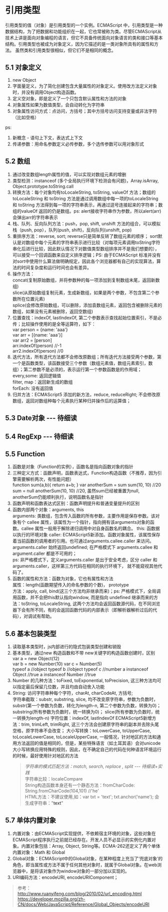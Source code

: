 # 引用类型
引用类型的值（对象）是引用类型的一个实例。ECMAScript 中，引用类型是一种数据结构，为了把数据和功能组织在一起，它也常被称为类。尽管ECMAScript从技术上讲是面向对象编程的语言，但它不具备传统面向对象语言的类和接口等基本结构。引用类型也被成为对象定义，因为它描述的是一类对象所具有的属性和方法。
虽然类和引用类型很相似，但它们不是相同的概念。

## 5.1 对象定义
1. new Object
2. 字面量定义，为了简化创建包含大量属性的对象定义。使用改方法定义对象时，并没有调用Object构造函数。
3. 定义空对象，即是定义了一个只包含默认属性和方法的对象
4. 对象属性如果为数值类型，会自动转化为字符串
5. 对象属性访问方式：点访问，方括号；其中方括号访问支持变量或非法字符（比如空格）

ps: 
1. 新概念 - 语句上下文，表达式上下文
2. 传递参数：用命名参数定义必传参数，多个选传参数可以用对象形式

## 5.2 数组
1. 通过改变数组length属性的值，可以实现对数组元素的增删
2. 类型检测：instanceof (多个全局执行环境下检测会有问题)，Array.isArray, Object.prototype.toString.call
3. 转换方法：每个对象均有toLocaleString, toString, valueOf 方法；数组的 toLocaleString 和 toString 方法是通过调用数组中每一项的toLocaleString 和 toString 方法得到每一项的字符串表示，再通过逗号连接起来的字符串；数组的valueOf 返回的仍是数组。ps: alert接收字符串作为参数，所以alert(arr)会弹出arr的字符串表示
4. 栈、队列、反向队列方法：push，pop, shift, unshift 方法的组合，可以模拟栈（push, pop），队列(push, shift)，反向队列(unshift, pop)
5. 重排序方法：reverse, sort; reverse只是简单反转了数组元素的顺序； sort默认是对数组中每个元素的字符串表示进行比较（对每项元素调用toString字符串化后进行比较，因此默认情况下对数值类型数组排序并不是我们想要的），可以接受一个回调函数来自定义排序逻辑；PS: 由于ECMAScript 标准并没有对sort中使用什么算法做明确规定，因此各个浏览器都有自己的实现算法，算法的时间复杂度和运行时间也会有差异。
6. 操作方法：  
    concat(复制原始数组，并将参数种的每一项添加到复制数组末尾，返回新数组)  
    slice(从原始数组复制元素，生成新数组，如果是两个参数，不包含第二个参数所在位置元素)  
    splice(会修改原始数组，可以删除，添加袁数组元素，返回包含被删除元素的数组，如果没有元素被删除，返回空数组)
7. 位置查找：indexOf, lastIndexOf, 第二个参数表示查找起始位置索引，不是必传；比较操作使用的是全等运算符，如下：  
    var person = {name: 'aaa'}  
    var arr = [{name: 'aaa'}]  
    var arr2 = [person]  
    arr.indexOf(person) //-1  
    arr2.indexOf(person) //0  
8. 迭代方法，所有迭代方法都不会修改原数组；所有迭代方法接受两个参数，第一个是函数类型，该函数接受三个参数（数组元素值，数组元素索引，数组）；第二参数不是必须的，表示运行第一个参数函数是的作用域；  
    every,some: 返回逻辑值  
    filter, map：返回新生成的数组  
    forEach: 没有返回值  
9. 归并方法：ECMAScript5 添加的新方法，reduce, reduceRight; 不会修改原数组，返回对数组种每个元素执行某种归并操作后的运算值；

## 5.3 Date对象 --- 待细读

## 5.4 RegExp --- 待细读

## 5.5 Function

1. 函数是对象（Function的实例），函数名是指向函数对象的指针  
2. 三种定义方式：函数声明，函数表达式，Function构造函数（不推荐，因为引擎需要解析两次，有性能问题）  
    function sum(a,b){
        return a+b;
    }
    var anotherSum = sum
    sum(10, 10) //20
    sum = null
    anotherSum(10, 10) //20, 虽然sum已经被重置为null, anotherSum仍能顺利执行，说明函数名是指针  
3. 函数声明和函数表达式区别：函数声明提升和普通变量提升的区别  
4. 函数内部两个对象：arguments, this  
    arguments: 类数组，包含传入函数的所有参数，主要作用是保存参数。该对象有个 callee 属性，该属性为一个指针，指向拥有该arguments对象的函数。callee 属性一般用于解除递归调用中对自身函数名的耦合。
    this: 函数据以执行的环境对象
    caller: ECMAScript5新添加。函数对象属性，该属性保存着当前函数的调用者的引用。也可通过arguments.callee.caller 来访问。arguments.caller 始终返回undefined; 在严格模式下 arguments.callee 和 argument.caller 都是不可用的；  
    ps: 非严格模式下，定义arguments.caller 是出于安全考虑，区分 caller 和 arguments.caller，这样第三方代码在相同的执行环境下， 就不能窥视其他代码了。  
5. 函数的属性和方法：函数为对象，它也有属性和方法  
    属性：length(函数期望传入的命名参数的个数)， prototype  
    方法：apply, call, bind(这三个方法均非继承而来)；ps: 严格模式下，全局调用函数，并不会把this默认指向window, 而是指向 undefined
    继承而来的方法：toString, toLocaleString, 这两个方法均会返回函数源代码，在不同浏览器下会有所不同，有的会返回函数代码的内部表示（即解析器解析过后的代码），对调试有帮助。

## 5.6 基本包装类型

1. 读取基本类型时，js内部进行的隐式包装类型创建和销毁  
2. 基本类型，通过new 构造函数和不带 new关键字的构造函数创建时，区别  
    var a = new Object(12)  
    var b = new Number(10)
    var c = Number(5)  
    typeof a    //object
    typeof b    //object
    typeof c    //number
    a instanceof Object //true
    a instanceof Number //true  
3. Number 的几种方法：toFixed, toExponential, toPrecision, 这三种方法均可以指定最后保留几位数，并且均由自动舍入功能
4. String: 访问字符串种每个字符，charAt, charCodeAt, 方括号;  
    字符串截取：substr, substring, slice, 均不改变原字符串，参数为负数时，substr(第一个参数为负数，转化为length-n, 第二个参数为负数，转换为0)； substring(所有参数为负数时，统一转换为0)； slice(所有参数为负数时，统一转换为length-n)
    字符位置：indexOf, lastIndexOf
    ECMAScript5新增方法：trim, trimLeft, trimRight, 这三个方法会创建原字符串的副本并去除头尾空格，原字符串不会改变；
    大小写转换：toLowerCase, toUpperCase, toLocaleLowerCase, toLocaleUpperCase, 一般情况，针对地区的方法和通用方法返回的值是相同的，但是，某些特殊语言（如土耳其语）会对unicode大小写转换应用特殊的规则，因此，在不确定自己的代码在何种语言环境运行的时候，最好使用针对地区的方法  
    > *字符串的模式匹配方法：match, search, replace , split --- 待细读+实践*  
    字符串比较：localeCompare       
    String构造函数本身还有一个静态方法：fromCharCode: String.fromCharCode(104,101) //'he'  
    HTML方法：不建议使用,如：var txt = 'text'; txt.anchor('name'); 会生成字符串："<a name='name'>text</a>" 
    
## 5.7 单体内置对象 

1. 内置对象：由ECMAScript实现提供，不依赖宿主环境的对象，这些对象在ECMAScript程序执行之前就已经存在。开发人员不必显示的实例化内置对象。内置对象包括：Array, Object, String等。ECMA-262还定义了两个单体内置对象：Math 和 Global  
2. Global对象：ECMAScript中的Global对象，在某种程度上充当了‘兜底对象’的角色，即当属性或方法不属于任何其他对象时，就属于Global对象。在web浏览器中，是将该对象作为window对象的一部分加以实现的。 
3. URI编码方法：encodeURI, encodeURIComponent；   
> 参考：  
> http://www.ruanyifeng.com/blog/2010/02/url_encoding.html  
> https://developer.mozilla.org/zh-CN/docs/Web/JavaScript/Reference/Global_Objects/encodeURI  

